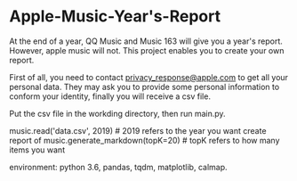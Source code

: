 # Apple-Music-Year's-Report
At the end of a year, QQ Music and Music 163 will give you a year's report. However, apple music will not. This project enables you to create your own report.

First of all, you need to contact privacy_response@apple.com to get all your personal data. They may ask you to provide some personal information to conform your identity, finally you will receive a csv file.

Put the csv file in the workding directory, then run main.py.

music.read('data.csv', 2019) # 2019 refers to the year you want create report of
music.generate_markdown(topK=20) # topK refers to how many items you want

environment: python 3.6, pandas, tqdm, matplotlib, calmap.
